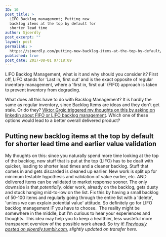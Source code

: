 ```yaml
---
ID: 10
post_title: >
  LIFO Backlog management; Putting new
  backlog items at the top by default for
  shorter lead time
author: Sjoerdly
post_excerpt: ""
layout: post
permalink: >
  https://sjoerdly.com/putting-new-backlog-items-at-the-top-by-default/
published: true
post_date: 2017-08-01 07:18:09
---
```

<p dir="auto"><!-- wp:paragraph --></p>
LIFO Backlog Management, what is it and why should you consider it? First off, LIFO stands for 'Last in, first out' and is the exact opposite of regular inventory management, where a 'first in, first out' (FIFO) approach is taken to prevent inventory from degrading.
<p dir="auto"><!-- /wp:paragraph --> <!-- wp:paragraph --></p>
What does all this have to do with Backlog Management? It is hardly the same as regular inventory, since Backlog Items are ideas and they don't get stale. Or do they? <a href="https://www.linkedin.com/feed/update/urn:li:activity:6297772867199299584/">Viktor Grgic triggered my thoughts on this by asking on linkedin about FIFO or LIFO backlog management</a>. Which one of these options would lead to a better overall delivered product?
<p dir="auto"><!-- /wp:paragraph --></p>

<h2 dir="auto">Putting new backlog items at the top by default for shorter lead time and earlier value validation</h2>
<!-- wp:paragraph -->My thoughts on this: since you naturally spend more time looking at the top of the backlog, new stuff that is put at the top (LIFO) has to be dealt with quicker, leading to shorter lead times and a cleaner backlog. Stuff that comes in and gets discarded is cleaned up earlier. New work is split up for minimum testable hypothesis and validation of value earlier, etc. AND delivered items can be validated to market response sooner. The only downside is that <em>potentially, </em>older work, already on the backlog, gets dusty and stuck hanging mid-to-low on the list. Fix this by having a small backlog of 50-100 items and regularly going through the entire list with a 'delete', 'unless we can explain potential value' attitude.

<!-- /wp:paragraph -->

<!-- wp:paragraph -->So definitely go for LIFO backlog management IF you have to choose.  The reality might be somewhere in the middle, but I’m curious to hear your experiences and thoughts. This idea may help you to keep a healthier, less wasteful more transparent overview of the possible work ahead. So try it!

<!-- /wp:paragraph -->

<!-- wp:paragraph --><em><a href="http://sjoerdly.tumblr.com/post/163668967222/putting-new-backlog-items-at-the-top-by-default">Previously posted on sjoerdly.tumblr.com</a></em>, <em>slightly updated on transfer here.</em>

<!-- /wp:paragraph -->